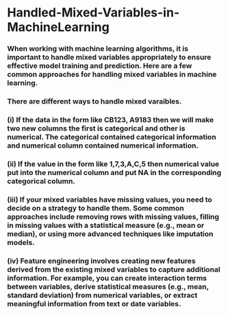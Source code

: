 # Handled-Mixed-Variables-in-MachineLearning
### When working with machine learning algorithms, it is important to handle mixed variables appropriately to ensure effective model training and prediction. Here are a few common approaches for handling mixed variables in machine learning.
### There are different ways to handle mixed varaibles.
### (i) If the data in the form like CB123, A9183 then we will make two new columns the first is categorical and other is numerical. The categorical contained categorical information and numerical column contained numerical information. 
### (ii) If the value in the form like 1,7,3,A,C,5 then numerical value put into the numerical column and put NA in the corresponding categorical column.
### (iii) If your mixed variables have missing values, you need to decide on a strategy to handle them. Some common approaches include removing rows with missing values, filling in missing values with a statistical measure (e.g., mean or median), or using more advanced techniques like imputation models.
### (iv) Feature engineering involves creating new features derived from the existing mixed variables to capture additional information. For example, you can create interaction terms between variables, derive statistical measures (e.g., mean, standard deviation) from numerical variables, or extract meaningful information from text or date variables.
